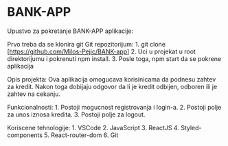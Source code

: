 # BANK-APP

Upustvo za pokretanje BANK-APP aplikacije:

Prvo treba da se klonira git Git repozitorijum:
    1. git clone [https://github.com/Milos-Pejic/BANK-app]
    2. Uci u projekat u root direktorijumu i pokrenuti npm install.
    3. Posle toga, npm start da se pokrene aplikacija

Opis projekta:
    Ova aplikacija omogucava korisinicama da podnesu zahtev za kredit. Nakon toga dobijaju odgovor da li je kredit odbijen, odboren ili je zahtev na cekanju.

Funkcionalnosti:
    1. Postoji mogucnost registrovanja i login-a.
    2. Postoji polje za unos iznosa kredita.
    3. Postoji polje za logout.

Koriscene tehnologije:
    1. VSCode
    2. JavaScript
    3. ReactJS
    4. Styled-components
    5. React-router-dom
    6. Git